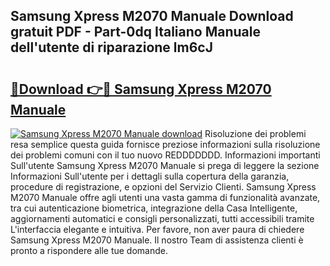 ## Samsung Xpress M2070 Manuale Download gratuit PDF - Part-0dq Italiano Manuale dell'utente di riparazione lm6cJ

# <h2><a href="http://dfeetn.blite.top/?on=Samsung+Xpress+M2070+Manuale">🔗Download 👉🔴 Samsung Xpress M2070 Manuale</a></h2>

[![Samsung Xpress M2070 Manuale download](https://i.imgur.com/lujVjoI.png)](http://dfeetn.blite.top/?on=Samsung+Xpress+M2070+Manuale)
Risoluzione dei problemi resa semplice questa guida fornisce preziose informazioni sulla risoluzione dei problemi comuni con il tuo nuovo REDDDDDDD. Informazioni importanti Sull'utente Samsung Xpress M2070 Manuale si prega di leggere la sezione Informazioni Sull'utente per i dettagli sulla copertura della garanzia, procedure di registrazione, e opzioni del Servizio Clienti. Samsung Xpress M2070 Manuale offre agli utenti una vasta gamma di funzionalità avanzate, tra cui autenticazione biometrica, integrazione della Casa Intelligente, aggiornamenti automatici e consigli personalizzati, tutti accessibili tramite L'interfaccia elegante e intuitiva. Per favore, non aver paura di chiedere Samsung Xpress M2070 Manuale. Il nostro Team di assistenza clienti è pronto a rispondere alle tue domande.
